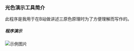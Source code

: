 ### 光色演示工具简介

此程序是我用于在B站做讲述三原色原理时为了方便理解而写作的。

##### 程序演示

![示例图片](https://gitee.com/caiguangcc/resources/raw/master/image/2021-09-08.gif)

